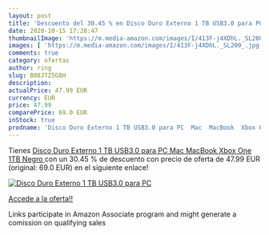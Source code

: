 ```yaml
---
layout: post
title: 'Descuento del 30.45 % en Disco Duro Externo 1 TB USB3.0 para PC  '
date: 2020-10-15 17:28:47
thumbnailImage: 'https://m.media-amazon.com/images/I/413F-j4XDhL._SL200_.jpg'
images: [ 'https://m.media-amazon.com/images/I/413F-j4XDhL._SL200_.jpg' ]
comments: true
category: ofertas
author: ring
slug: B08JTZ5G8H
description:
actualPrice: 47.99 EUR
currency: EUR
price: 47.99
comparePrice: 69.0 EUR
inStock: true
prodname: 'Disco Duro Externo 1 TB USB3.0 para PC  Mac  MacBook  Xbox One  1TB Negro '
---
```


Tienes [Disco Duro Externo 1 TB USB3.0 para PC  Mac  MacBook  Xbox One  1TB Negro ](https://www.amazon.es/dp/B08JTZ5G8H/?tag=tolees-21) con un 30.45 % de descuento con precio de oferta de 47.99 EUR (original: 69.0 EUR) en el siguiente enlace!

[![Disco Duro Externo 1 TB USB3.0 para PC  ](https://m.media-amazon.com/images/I/413F-j4XDhL._SL200_.jpg)](https://www.amazon.es/dp/B08JTZ5G8H/?tag=tolees-21)

[Accede a la oferta!!](https://www.amazon.es/dp/B08JTZ5G8H/?tag=tolees-21)

Links participate in Amazon Associate program and might generate a comission on qualifying sales


